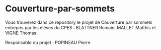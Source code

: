 # Couverture-par-sommets

Vous trouverez dans ce repository le projet de Couverture par sommets entrepris par les élèves du CPES : 
BLATTNER Romain, MALLET Matthis et VIGNE Thomas

Responsable du projet : POPINEAU Pierre

